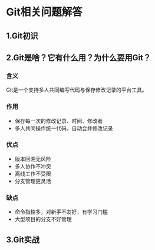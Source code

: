# Git相关问题解答  
## 1.Git初识
## 2.Git是啥？它有什么用？为什么要用Git？  
### 含义   
Git是一个支持多人共同编写代码与保存修改记录的平台工具。  
### 作用  
- 保存每一次的修改记录、时间、修改者  
- 多人共同操作统一代码，自动合并修改记录 
### 优点  
- 版本回溯无风险  
- 多人协作不冲突  
- 离线工作不受限  
- 分支管理更灵活  
### 缺点  
- 命令指控多，对新手不友好，有学习门槛  
- 大型项目的分支不好管理  
## 3.Git实战
